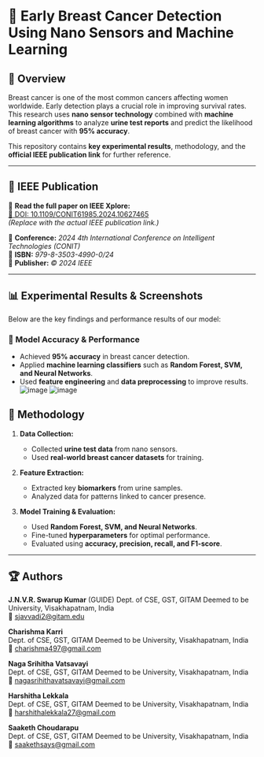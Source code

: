# 🔬 Early Breast Cancer Detection Using Nano Sensors and Machine Learning



## 📜 Overview
Breast cancer is one of the most common cancers affecting women worldwide. Early detection plays a crucial role in improving survival rates. This research uses **nano sensor technology** combined with **machine learning algorithms** to analyze **urine test reports** and predict the likelihood of breast cancer with **95% accuracy**.

This repository contains **key experimental results**, methodology, and the **official IEEE publication link** for further reference.

---

## 📄 IEEE Publication
📑 **Read the full paper on IEEE Xplore:**  
[🔗 DOI: 10.1109/CONIT61985.2024.10627465](https://ieeexplore.ieee.org/document/10627465)  
*(Replace with the actual IEEE publication link.)*

📌 **Conference:** *2024 4th International Conference on Intelligent Technologies (CONIT)*  
📌 **ISBN:** *979-8-3503-4990-0/24*  
📌 **Publisher:** *© 2024 IEEE*  

---

## 📊 Experimental Results & Screenshots
Below are the key findings and performance results of our model:

### 📌 Model Accuracy & Performance
- Achieved **95% accuracy** in breast cancer detection.
- Applied **machine learning classifiers** such as **Random Forest, SVM, and Neural Networks**.
- Used **feature engineering** and **data preprocessing** to improve results.![image](https://github.com/user-attachments/assets/c1475635-38f4-4a82-b61c-cb6c855a1bb3)
 ![image](https://github.com/user-attachments/assets/c45f934c-b3a1-4756-b302-b88790afdf2f)


## 🧪 Methodology
1. **Data Collection:**  
   - Collected **urine test data** from nano sensors.  
   - Used **real-world breast cancer datasets** for training.  

2. **Feature Extraction:**  
   - Extracted key **biomarkers** from urine samples.  
   - Analyzed data for patterns linked to cancer presence.  

3. **Model Training & Evaluation:**  
   - Used **Random Forest, SVM, and Neural Networks**.  
   - Fine-tuned **hyperparameters** for optimal performance.  
   - Evaluated using **accuracy, precision, recall, and F1-score**.  

---

## 🏆 Authors
**J.N.V.R. Swarup Kumar** (GUIDE) 
Dept. of CSE, GST, GITAM Deemed to be University, Visakhapatnam, India  
📩 sjavvadi2@gitam.edu  

**Charishma Karri**  
Dept. of CSE, GST, GITAM Deemed to be University, Visakhapatnam, India  
📩 charishma497@gmail.com  

**Naga Srihitha Vatsavayi**  
Dept. of CSE, GST, GITAM Deemed to be University, Visakhapatnam, India  
📩 nagasrihithavatsavayi@gmail.com  

**Harshitha Lekkala**  
Dept. of CSE, GST, GITAM Deemed to be University, Visakhapatnam, India  
📩 harshithalekkala27@gmail.com

**Saaketh Choudarapu**  
Dept. of CSE, GST, GITAM Deemed to be University, Visakhapatnam, India  
📩 saakethsays@gmail.com  


